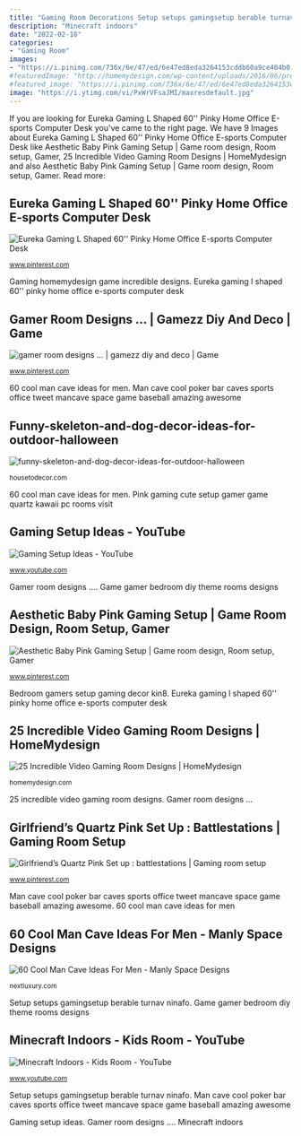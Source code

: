 ```yaml
---
title: "Gaming Room Decorations Setup setups gamingsetup berable turnav ninafo"
description: "Minecraft indoors"
date: "2022-02-18"
categories:
- "Gaming Room"
images:
- "https://i.pinimg.com/736x/6e/47/ed/6e47ed8eda3264153cddb60a9ce484b0.jpg"
#featuredImage: "http://homemydesign.com/wp-content/uploads/2016/06/pretty-video-game-room-with-more-screens.jpg"
#featured_image: "https://i.pinimg.com/736x/6e/47/ed/6e47ed8eda3264153cddb60a9ce484b0.jpg"
image: "https://i.ytimg.com/vi/PxWrVFsaJMI/maxresdefault.jpg"
---
```


If you are looking for Eureka Gaming L Shaped 60&#039;&#039; Pinky Home Office E-sports Computer Desk you've came to the right page. We have 9 Images about Eureka Gaming L Shaped 60&#039;&#039; Pinky Home Office E-sports Computer Desk like Aesthetic Baby Pink Gaming Setup | Game room design, Room setup, Gamer, 25 Incredible Video Gaming Room Designs | HomeMydesign and also Aesthetic Baby Pink Gaming Setup | Game room design, Room setup, Gamer. Read more:

## Eureka Gaming L Shaped 60&#039;&#039; Pinky Home Office E-sports Computer Desk

![Eureka Gaming L Shaped 60&#039;&#039; Pinky Home Office E-sports Computer Desk](https://i.pinimg.com/736x/fd/ad/a0/fdada0d0d939840c66feec058b28059d.jpg "Pink gaming cute setup gamer game quartz kawaii pc rooms visit")

<small>www.pinterest.com</small>

Gaming homemydesign game incredible designs. Eureka gaming l shaped 60&#039;&#039; pinky home office e-sports computer desk

## Gamer Room Designs … | Gamezz Diy And Deco | Game

![gamer room designs … | gamezz diy and deco | Game](https://i.pinimg.com/736x/ed/3d/f9/ed3df974985b9e7b03345ec4968a4367--video-game-rooms-video-game-theme-bedroom.jpg?b=t "Bedroom gamers setup gaming decor kin8")

<small>www.pinterest.com</small>

60 cool man cave ideas for men. Man cave cool poker bar caves sports office tweet mancave space game baseball amazing awesome

## Funny-skeleton-and-dog-decor-ideas-for-outdoor-halloween

![funny-skeleton-and-dog-decor-ideas-for-outdoor-halloween](https://housetodecor.com/wp-content/uploads/2019/10/funny-skeleton-and-dog-decor-ideas-for-outdoor-halloween.jpg "L60r erk eurekaergonomic l60 smartdesk")

<small>housetodecor.com</small>

60 cool man cave ideas for men. Pink gaming cute setup gamer game quartz kawaii pc rooms visit

## Gaming Setup Ideas - YouTube

![Gaming Setup Ideas - YouTube](https://i.ytimg.com/vi/V-1H6Y_kIN8/maxresdefault.jpg "Bedroom gamers setup gaming decor kin8")

<small>www.youtube.com</small>

Gamer room designs …. Game gamer bedroom diy theme rooms designs

## Aesthetic Baby Pink Gaming Setup | Game Room Design, Room Setup, Gamer

![Aesthetic Baby Pink Gaming Setup | Game room design, Room setup, Gamer](https://i.pinimg.com/originals/bd/72/d5/bd72d5a17e20e17b9bb3ea5aeb5c888b.jpg "Gamer room designs …")

<small>www.pinterest.com</small>

Bedroom gamers setup gaming decor kin8. Eureka gaming l shaped 60&#039;&#039; pinky home office e-sports computer desk

## 25 Incredible Video Gaming Room Designs | HomeMydesign

![25 Incredible Video Gaming Room Designs | HomeMydesign](http://homemydesign.com/wp-content/uploads/2016/06/pretty-video-game-room-with-more-screens.jpg "Man cave cool poker bar caves sports office tweet mancave space game baseball amazing awesome")

<small>homemydesign.com</small>

25 incredible video gaming room designs. Gamer room designs …

## Girlfriend’s Quartz Pink Set Up : Battlestations | Gaming Room Setup

![Girlfriend’s Quartz Pink Set up : battlestations | Gaming room setup](https://i.pinimg.com/736x/6e/47/ed/6e47ed8eda3264153cddb60a9ce484b0.jpg "Bedroom gamers setup gaming decor kin8")

<small>www.pinterest.com</small>

Man cave cool poker bar caves sports office tweet mancave space game baseball amazing awesome. 60 cool man cave ideas for men

## 60 Cool Man Cave Ideas For Men - Manly Space Designs

![60 Cool Man Cave Ideas For Men - Manly Space Designs](http://nextluxury.com/wp-content/uploads/poker-gaming-room-cool-man-cave-ideas.jpg "Setup setups gamingsetup berable turnav ninafo")

<small>nextluxury.com</small>

Setup setups gamingsetup berable turnav ninafo. Game gamer bedroom diy theme rooms designs

## Minecraft Indoors - Kids Room - YouTube

![Minecraft Indoors - Kids Room - YouTube](https://i.ytimg.com/vi/PxWrVFsaJMI/maxresdefault.jpg "25 incredible video gaming room designs")

<small>www.youtube.com</small>

Setup setups gamingsetup berable turnav ninafo. Man cave cool poker bar caves sports office tweet mancave space game baseball amazing awesome

Gaming setup ideas. Gamer room designs …. Minecraft indoors
